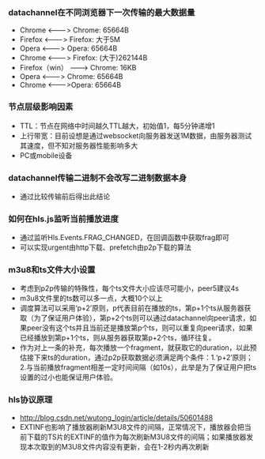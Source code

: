 ### datachannel在不同浏览器下一次传输的最大数据量
- Chrome <---> Chrome: 65664B
- Firefox <---> Firefox: 大于5M  
- Opera <---> Opera: 65664B
- Chrome <---> Firefox: (大于)262144B
- Firefox（win） ---> Chrome: 16KB
- Opera <---> Chrome: 65664B
- Chrome <--->Opera: 65664B

### 节点层级影响因素
- TTL：节点在网络中时间越久TTL越大，初始值1，每5分钟递增1
- 上行带宽：目前设想是通过websocket向服务器发送1M数据，由服务器测试其速度，但不知对服务器性能影响多大
- PC或mobile设备

### datachannel传输二进制不会改写二进制数据本身
- 通过比较传输前后得出此结论

### 如何在hls.js监听当前播放进度
- 通过监听Hls.Events.FRAG_CHANGED，在回调函数中获取frag即可
- 可以实现urgent由http下载、prefetch由p2p下载的算法

### m3u8和ts文件大小设置
- 考虑到p2p传输的特殊性，每个ts文件大小应该尽可能小，peer5建议4s
- m3u8文件里的ts数可以多一点，大概10个以上
- 调度算法可以采用‘p+2’原则，p代表目前在播放的ts，第p+1个ts从服务器获取（为了保证用户体验），第p+2个ts则可以通过datachannel向peer请求，如果peer没有这个ts并且当前还是播放第p个ts，则可以重复向peer请求，如果已经播放到第p+1个ts，则从服务器获取第p+2个ts，循环往复。
- 作为对上一条的补充，每次播放一个fragment，就获取它的duration，以此预估接下来ts的duration，通过p2p获取数据必须满足两个条件：1.‘p+2’原则；2.与当前播放fragment相差一定时间间隔（如10s），此举是为了保证用户把ts设置的过小也能保证用户体验。

### hls协议原理
- http://blog.csdn.net/wutong_login/article/details/50601488
- EXTINF也影响了播放器刷新M3U8文件的间隔，正常情况下，播放器会把当前下载的TS片的EXTINF的值作为每次刷新M3U8文件的间隔；如果播放器发现本次取到的M3U8文件内容没有更新，会在1-2秒内再次刷新

